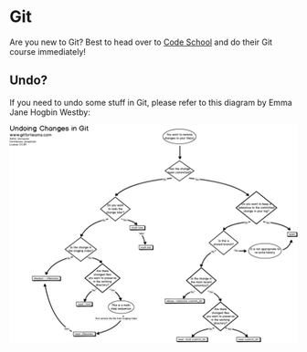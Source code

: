 # Git #

Are you new to Git? Best to head over to [Code School](https://www.codeschool.com/courses/try-git) and do their Git course immediately!

## Undo?

If you need to undo some stuff in Git, please refer to this diagram by Emma Jane Hogbin Westby:

![](workflow-undoing-changes.png)

